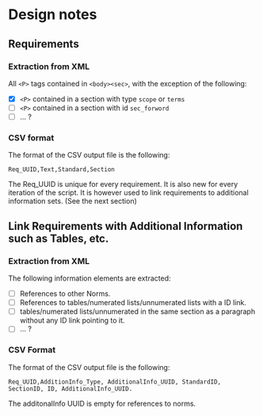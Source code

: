 # Design notes 

## Requirements 

### Extraction from XML 
All `<P>` tags contained in `<body><sec>`, with the exception of the following: 
- [x] `<P>` contained in a section with type `scope` or `terms`
- [ ] `<P>` contained in a section with id `sec_forword`
- [ ] ... ? 
### CSV format 
The format of the CSV output file is the following: 

    Req_UUID,Text,Standard,Section

The Req_UUID is unique for every requirement. It is also new for every iteration of the script. It is however used  to link requirements to additional information sets. (See the next section)

## Link Requirements with Additional Information such as Tables, etc. 

### Extraction from XML 
The following information elements are extracted: 
- [ ] References to other Norms. 
- [ ] References to tables/numerated lists/unnumerated lists with a ID link.
- [ ] tables/numerated lists/unnumerated in the same section as a paragraph without any ID link pointing to it. 
- [ ] ... ? 

### CSV Format
The format of the CSV output file is the following: 

    Req_UUID,AdditionInfo_Type, AdditionalInfo_UUID, StandardID, SectionID, ID, AdditionalInfo_UUID.  

The additonalInfo UUID is empty for references to norms. 